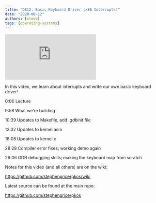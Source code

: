 ```yaml
---
title: "OS12: Basic Keyboard Driver (x86 Interrupts)"
date: "2020-08-12"
authors: [steve]
tags: [operating-systems]
---
```


<iframe className="youtube-video-player" src="https://www.youtube.com/embed/YtnNX074jMU" title="YouTube video player" frameBorder="0" allow="accelerometer; autoplay; clipboard-write; encrypted-media; gyroscope; picture-in-picture" allowFullScreen></iframe>

In this video, we learn about interrupts and write our own basic keyboard driver!

<!--truncate-->

0:00 Lecture

9:58 What we're building

10:39 Updates to Makefile, add .gdbinit file

12:32 Updates to kernel.asm

18:08 Updates to kernel.c

28:28 Compiler error fixes; working demo again

29:06 GDB debugging skills; making the keyboard map from scratch

Notes for this video (and all others) are on the wiki:

<https://github.com/stephengrice/pkos/wiki>

Latest source can be found at the main repo:

<https://github.com/stephengrice/pkos>
